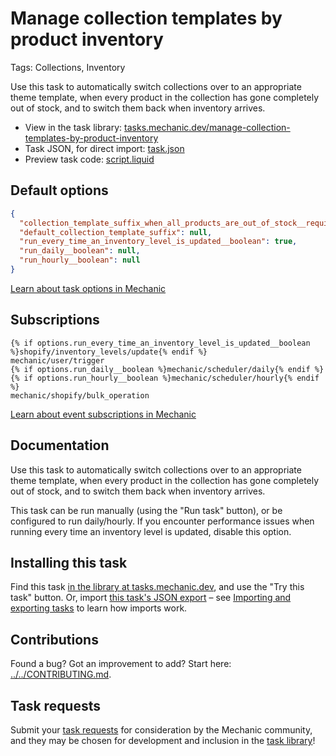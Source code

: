 # Manage collection templates by product inventory

Tags: Collections, Inventory

Use this task to automatically switch collections over to an appropriate theme template, when every product in the collection has gone completely out of stock, and to switch them back when inventory arrives.

* View in the task library: [tasks.mechanic.dev/manage-collection-templates-by-product-inventory](https://tasks.mechanic.dev/manage-collection-templates-by-product-inventory)
* Task JSON, for direct import: [task.json](../../tasks/manage-collection-templates-by-product-inventory.json)
* Preview task code: [script.liquid](./script.liquid)

## Default options

```json
{
  "collection_template_suffix_when_all_products_are_out_of_stock__required": "out-of-stock",
  "default_collection_template_suffix": null,
  "run_every_time_an_inventory_level_is_updated__boolean": true,
  "run_daily__boolean": null,
  "run_hourly__boolean": null
}
```

[Learn about task options in Mechanic](https://learn.mechanic.dev/core/tasks/options)

## Subscriptions

```liquid
{% if options.run_every_time_an_inventory_level_is_updated__boolean %}shopify/inventory_levels/update{% endif %}
mechanic/user/trigger
{% if options.run_daily__boolean %}mechanic/scheduler/daily{% endif %}
{% if options.run_hourly__boolean %}mechanic/scheduler/hourly{% endif %}
mechanic/shopify/bulk_operation
```

[Learn about event subscriptions in Mechanic](https://learn.mechanic.dev/core/tasks/subscriptions)

## Documentation

Use this task to automatically switch collections over to an appropriate theme template, when every product in the collection has gone completely out of stock, and to switch them back when inventory arrives.

This task can be run manually (using the "Run task" button), or be configured to run daily/hourly. If you encounter performance issues when running every time an inventory level is updated, disable this option.

## Installing this task

Find this task [in the library at tasks.mechanic.dev](https://tasks.mechanic.dev/manage-collection-templates-by-product-inventory), and use the "Try this task" button. Or, import [this task's JSON export](../../tasks/manage-collection-templates-by-product-inventory.json) – see [Importing and exporting tasks](https://learn.mechanic.dev/core/tasks/import-and-export) to learn how imports work.

## Contributions

Found a bug? Got an improvement to add? Start here: [../../CONTRIBUTING.md](../../CONTRIBUTING.md).

## Task requests

Submit your [task requests](https://mechanic.canny.io/task-requests) for consideration by the Mechanic community, and they may be chosen for development and inclusion in the [task library](https://tasks.mechanic.dev/)!
